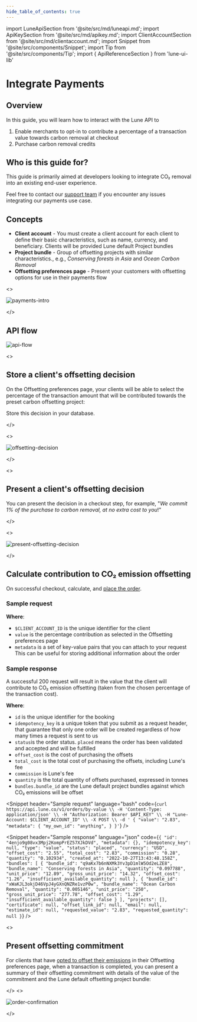 ```yaml
---
hide_table_of_contents: true
---
```


import LuneApiSection from '@site/src/md/luneapi.md';
import ApiKeySection from '@site/src/md/apikey.md';
import ClientAccountSection from '@site/src/md/clientaccount.md';
import Snippet  from '@site/src/components/Snippet';
import Tip from '@site/src/components/Tip';
import { ApiReferenceSection } from 'lune-ui-lib'

# Integrate Payments

<div className="sections">

<ApiReferenceSection>
<div className="paragraphSections">

<div>

<LuneApiSection />

</div>
<div>

## Overview

In this guide, you will learn how to interact with the Lune API to

1. Enable merchants to opt-in to contribute a percentage of a transaction value towards carbon removal at checkout
2. Purchase carbon removal credits

</div>
<div>

## Who is this guide for?

This guide is primarily aimed at developers looking
to integrate CO₂ removal into an existing end-user experience.

Feel free to contact our [support team](mailto:support@lune.com) if you encounter any issues integrating our payments use case.

</div>
<div>

## Concepts

- **Client account** - You must create a client account for each client to define their basic characteristics, such as name, currency, and beneficiary.  Clients will be provided Lune default Project bundles
- **Project bundle** - Group of offsetting projects with similar characteristics., e.g., _Conserving forests in Asia_ and _Ocean Carbon Removal_
- **Offsetting preferences page** - Present your customers with offsetting options for use in their payments flow

</div>
</div>
<>

![payments-intro](/img/payments-intro.png)

</>
</ApiReferenceSection>

<div>

## API flow

![api-flow](/img/payments-apiflow.png)

</div>


<ApiKeySection />

<ClientAccountSection />

<ApiReferenceSection>

<>

## Store a client's offsetting decision

On the Offsetting preferences page, your clients will be able to select the percentage of the transaction amount that will be contributed towards the preset carbon offsetting project:

<Tip>

Store this decision in your database.

</Tip>

</>

<>

![offsetting-decision](/img/payments-offsettingdecision.png)

</>

</ApiReferenceSection>

<ApiReferenceSection>

<>

## Present a client's offsetting decision

You can present the decision in a checkout step, for example, "_We commit 1% of the purchase to carbon removal, at no extra cost to you_!"

</>

<>

![present-offsetting-decision](/img/payments-checkout.png)

</>


</ApiReferenceSection>

<ApiReferenceSection>

<div className="paragraphSections">

<div>

## Calculate contribution to CO₂ emission offsetting

On successful checkout, calculate, and [place the order](/resources/orders/create-order-by-value).


</div>
<div>

### Sample request

**Where**:

- `$CLIENT_ACCOUNT_ID` is the unique identifier for the client
- `value` is the percentage contribution as selected in the Offsetting preferences page
- `metadata` is a set of key-value pairs that you can attach to your request This can be useful for storing additional information about the order

</div>
<div>

### Sample response

A successful 200 request will result in the value that the client will contribute to CO₂ emission offsetting (taken from the chosen percentage of the transaction cost).


**Where**:

- `id` is the unique identifier for the booking
- `idempotency_key` is a unique token that you submit as a request header, that guarantee that only one order will be created regardless of how many times a request is sent to us
- `status`is the order status.  `placed` means the order has been validated and accepted and will be fulfilled
- `offset_cost` is the cost of purchasing the offsets
- `total_cost` is the total cost of purchasing the offsets, including Lune's fee
- `commission` is Lune's fee
- `quantity` is the total quantity of offsets purchased, expressed in tonnes
- `bundles.bundle_id` are the Lune default project bundles against which CO₂ emissions will be offset

</div>

</div>

<div className="miniSections">

<Snippet
    header="Sample request"
    language="bash"
    code={`curl https://api.lune.co/v1/orders/by-value \\
  -H 'Content-Type: application/json' \\
  -H "Authorization: Bearer $API_KEY" \\
  -H "Lune-Account: $CLIENT_ACCOUNT_ID" \\
  -X POST \\
  -d '
    {
      "value": "2.83",
      "metadata": {
        "my_own_id": "anything",
      }
    }'`} />

<Snippet
    header="Sample response"
    language="json"
    code={`{
  "id": "4enjo9g08vx3Mpj2KompPrEZ57XJkDVd",
  "metadata": {},
  "idempotency_key": null,
  "type": "value",
  "status": "placed",
  "currency": "USD",
  "offset_cost": "2.55",
  "total_cost": "2.83",
  "commission": "0.28",
  "quantity": "0.102934",
  "created_at": "2022-10-27T13:43:48.158Z",
  "bundles": [
    {
      "bundle_id": "q9aKx7b6nNXMk3Yv3pD1mlW5Od2eLZE8",
      "bundle_name": "Conserving forests in Asia",
      "quantity": "0.097788",
      "unit_price": "12.89",
      "gross_unit_price": "14.32",
      "offset_cost": "1.26",
      "insufficient_available_quantity": null
    },
    {
      "bundle_id": "xWaKJL3okjD46VpJ4yGXnQNZRe1vzP0w",
      "bundle_name": "Ocean Carbon Removal",
      "quantity": "0.005146",
      "unit_price": "250",
      "gross_unit_price": "277.78",
      "offset_cost": "1.29",
      "insufficient_available_quantity": false
    }
  ],
  "projects": [],
  "certificate": null,
  "offset_link_id": null,
  "email": null,
  "estimate_id": null,
  "requested_value": "2.83",
  "requested_quantity": null
}`} />

</div>

</ApiReferenceSection>

<ApiReferenceSection>

<>

## Present offsetting commitment

For clients that have [opted to offset their emissions](#store-a-clients-offsetting-decision) in their Offsetting preferences page, when a transaction is completed, you can present a summary of their offsetting commitment with details of the value of the commitment and the Lune default offsetting project bundle:

</>
<>

![order-confirmation](/img/payments-order-confirmation.png)

</>

</ApiReferenceSection>

</div>
